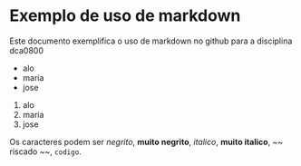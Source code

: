 # Exemplo de uso de markdown

Este documento exemplifica o uso de markdown no github para a disciplina dca0800

* alo
* maria
* jose

1. alo
1. maria
1. jose

Os caracteres podem ser *negrito*, **muito negrito**,  _italico_, __muito italico__, ~~ riscado ~~, `codigo`. 